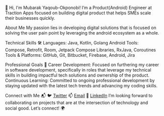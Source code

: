 
👋 Hi, I'm Mubarak Yaqoub-Okponobi! I’m a Product(Android) Engineer at Traction Apps focused on building digital product that helps SMEs scale their businesses quickly.

About Me
My passion lies in developing digital solutions that is focused on solving the user pain point by leveraging the android ecosystem as a whole.

Technical Skills 🛠️
Languages: Java, Kotlin, Golang
Android Tools: Compose, Retrofit, Room, Jetpack Compose Libraries, RxJava, Coroutines
Tools & Platforms: GitHub, Git, Bitbucket, Firebase, Android, Jira

Professional Goals 🚀
Career Development: Focused on furthering my career in software development, specifically in roles that leverage my technical skills in building impactful tech solutions and ownership of the product.
Continuous Learning: Committed to ongoing professional development by staying updated with the latest tech trends and advancing my coding skills.

Connect with Me 📬
🐦 [Twitter](https://x.com/onion_debugger)
📫 [Email](mubaraq.yaqoub@gmail.com)
🔗 [LinkedIn](https://www.linkedin.com/in/mubarak-yaqoub/)
I’m looking forward to collaborating on projects that are at the intersection of technology and social good. Let’s connect! 🌍
